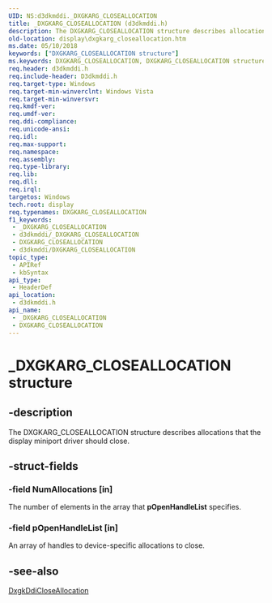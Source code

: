 ```yaml
---
UID: NS:d3dkmddi._DXGKARG_CLOSEALLOCATION
title: _DXGKARG_CLOSEALLOCATION (d3dkmddi.h)
description: The DXGKARG_CLOSEALLOCATION structure describes allocations that the display miniport driver should close.
old-location: display\dxgkarg_closeallocation.htm
ms.date: 05/10/2018
keywords: ["DXGKARG_CLOSEALLOCATION structure"]
ms.keywords: DXGKARG_CLOSEALLOCATION, DXGKARG_CLOSEALLOCATION structure [Display Devices], DmStructs_0d76b996-7ce8-4471-894f-585cc9f3f225.xml, _DXGKARG_CLOSEALLOCATION, d3dkmddi/DXGKARG_CLOSEALLOCATION, display.dxgkarg_closeallocation
req.header: d3dkmddi.h
req.include-header: D3dkmddi.h
req.target-type: Windows
req.target-min-winverclnt: Windows Vista
req.target-min-winversvr: 
req.kmdf-ver: 
req.umdf-ver: 
req.ddi-compliance: 
req.unicode-ansi: 
req.idl: 
req.max-support: 
req.namespace: 
req.assembly: 
req.type-library: 
req.lib: 
req.dll: 
req.irql: 
targetos: Windows
tech.root: display
req.typenames: DXGKARG_CLOSEALLOCATION
f1_keywords:
 - _DXGKARG_CLOSEALLOCATION
 - d3dkmddi/_DXGKARG_CLOSEALLOCATION
 - DXGKARG_CLOSEALLOCATION
 - d3dkmddi/DXGKARG_CLOSEALLOCATION
topic_type:
 - APIRef
 - kbSyntax
api_type:
 - HeaderDef
api_location:
 - d3dkmddi.h
api_name:
 - _DXGKARG_CLOSEALLOCATION
 - DXGKARG_CLOSEALLOCATION
---
```


# _DXGKARG_CLOSEALLOCATION structure


## -description

The DXGKARG_CLOSEALLOCATION structure describes allocations that the display miniport driver should close.

## -struct-fields

### -field NumAllocations [in]

The number of elements in the array that <b>pOpenHandleList</b> specifies.

### -field pOpenHandleList [in]

An array of handles to device-specific allocations to close.

## -see-also

<a href="/windows-hardware/drivers/ddi/d3dkmddi/nc-d3dkmddi-dxgkddi_closeallocation">DxgkDdiCloseAllocation</a>


